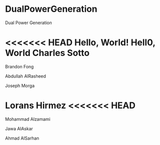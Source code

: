 # DualPowerGeneration
Dual Power Generation

<<<<<<< HEAD
Hello, World!
Hell0, World
Charles Sotto
=======
Brandon Fong

Abdullah AlRasheed

Joseph Morga

Lorans Hirmez
<<<<<<< HEAD
=======

Mohammad Alzamami

Jawa AlAskar

Ahmad AlSarhan

